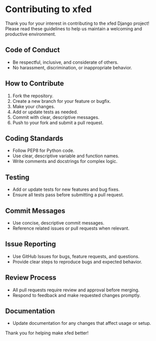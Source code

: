 # Contributing to xfed

Thank you for your interest in contributing to the xfed Django project! Please read these guidelines to help us maintain a welcoming and productive environment.

## Code of Conduct

- Be respectful, inclusive, and considerate of others.
- No harassment, discrimination, or inappropriate behavior.

## How to Contribute

1. Fork the repository.
2. Create a new branch for your feature or bugfix.
3. Make your changes.
4. Add or update tests as needed.
5. Commit with clear, descriptive messages.
6. Push to your fork and submit a pull request.

## Coding Standards

- Follow PEP8 for Python code.
- Use clear, descriptive variable and function names.
- Write comments and docstrings for complex logic.

## Testing

- Add or update tests for new features and bug fixes.
- Ensure all tests pass before submitting a pull request.

## Commit Messages

- Use concise, descriptive commit messages.
- Reference related issues or pull requests when relevant.

## Issue Reporting

- Use GitHub Issues for bugs, feature requests, and questions.
- Provide clear steps to reproduce bugs and expected behavior.

## Review Process

- All pull requests require review and approval before merging.
- Respond to feedback and make requested changes promptly.

## Documentation

- Update documentation for any changes that affect usage or setup.

Thank you for helping make xfed better!

